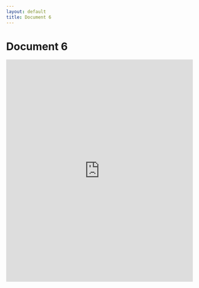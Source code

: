 ```yaml
---
layout: default
title: Document 6
---
```


# Document 6

<iframe src="https://docs.google.com/document/d/10GeoWVHu42u-6e5n9k0aaz2qqnpgrZtm97WZviPD2_Y/preview" 
        width="100%" 
        height="600" 
        style="border:none;">
</iframe>
